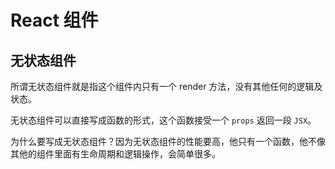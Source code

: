 # React 组件

## 无状态组件
所谓无状态组件就是指这个组件内只有一个 render 方法，没有其他任何的逻辑及状态。

无状态组件可以直接写成函数的形式，这个函数接受一个 `props` 返回一段 `JSX`。

为什么要写成无状态组件？因为无状态组件的性能要高，他只有一个函数，他不像其他的组件里面有生命周期和逻辑操作，会简单很多。